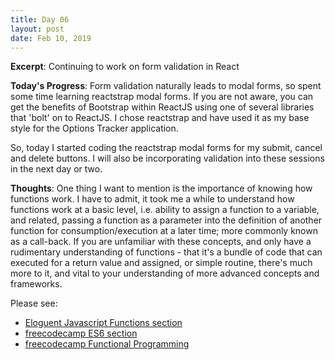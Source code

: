 ```yaml
---
title: Day 06
layout: post
date: Feb 10, 2019
---
```


**Excerpt**: Continuing to work on form validation in React

**Today's Progress**: Form validation naturally leads to modal forms, so spent some time learning reactstrap modal forms. If you are not aware, you can get the benefits of Bootstrap within ReactJS using one of several libraries that 'bolt' on to ReactJS. I chose reactstrap and have used it as my base style for the Options Tracker application. 

So, today I started coding the reactstrap modal forms for my submit, cancel and delete buttons. I will also be incorporating validation into these sessions in the next day or two.

**Thoughts**: One thing I want to mention is the importance of knowing how functions work. I have to admit, it took me a while to understand how functions work at a basic level, i.e. ability to assign a function to a variable, and related, passing a function as a parameter into the definition of another function for consumption/execution at a later time; more commonly known as a call-back. If you are unfamiliar with these concepts, and only have a rudimentary understanding of functions - that it's a bundle of code that can executed for a return value and assigned, or simple routine, there's much more to it, and vital to your understanding of more advanced concepts and frameworks. 

Please see:

* [Eloguent Javascript Functions section](http://eloquentjavascript.net/03_functions.html)
* [freecodecamp ES6 section](https://learn.freecodecamp.org/javascript-algorithms-and-data-structures/es6)
* [freecodecamp Functional Programming](https://learn.freecodecamp.org/javascript-algorithms-and-data-structures/functional-programming)
